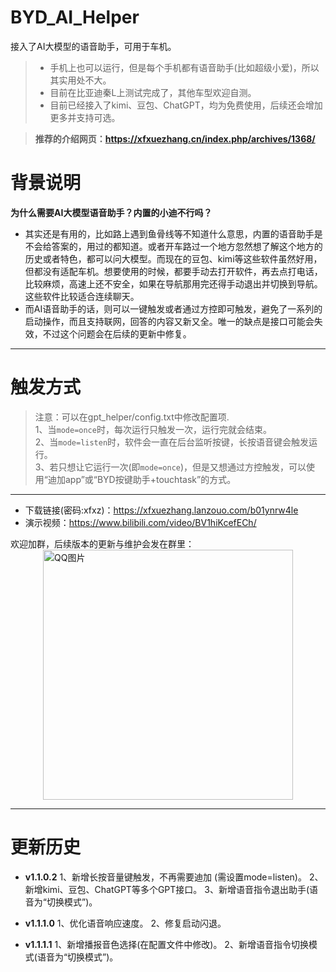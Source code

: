 # BYD_AI_Helper
接入了AI大模型的语音助手，可用于车机。
> - 手机上也可以运行，但是每个手机都有语音助手(比如超级小爱)，所以其实用处不大。
> - 目前在比亚迪秦L上测试完成了，其他车型欢迎自测。
> - 目前已经接入了kimi、豆包、ChatGPT，均为免费使用，后续还会增加更多并支持可选。

> **推荐的介绍网页：https://xfxuezhang.cn/index.php/archives/1368/**

# 背景说明   
**为什么需要​​​AI大模型语音助手？内置的小迪不行吗？**  
- 其实还是有用的，比如路上遇到鱼骨线等不知道什么意思，内置的语音助手是不会给答案的，用过的都知道。或者开车路过一个地方忽然想了解这个地方的历史或者特色，都可以问大模型。而现在的豆包、kimi等这些软件虽然好用，但都没有适配车机。想要使用的时候，都要手动去打开软件，再去点打电话，比较麻烦，高速上还不安全，如果在导航那用完还得手动退出并切换到导航。这些软件比较适合连续聊天。  
- 而AI语音助手的话，则可以一键触发或者通过方控即可触发，避免了一系列的启动操作，而且支持联网，回答的内容又新又全。唯一的缺点是接口可能会失效，不过这个问题会在后续的更新中修复。

---

# 触发方式  
> 注意：可以在gpt_helper/config.txt中修改配置项.  
1、当`mode=once`时，每次运行只触发一次，运行完就会结束。  
2、当`mode=listen`时，软件会一直在后台监听按键，长按语音键会触发运行。  
3、若只想让它运行一次(即`mode=once`)，但是又想通过方控触发，可以使用“迪加app”或“BYD按键助手+touchtask”的方式。  

---

- 下载链接(密码:xfxz)：https://xfxuezhang.lanzouo.com/b01ynrw4le  
- 演示视频：https://www.bilibili.com/video/BV1hiKcefECh/

欢迎加群，后续版本的更新与维护会发在群里：  
<img src="https://cccimg.com/view.php/63f0f0562b057648bf796c1dd433e9c3.jpg" alt="QQ图片" style="width: 400px; display: block; margin: 0 auto;">

---

# 更新历史
- **v1.1.0.2**
1、新增长按音量键触发，不再需要迪加 (需设置mode=listen)。
2、新增kimi、豆包、ChatGPT等多个GPT接口。
3、新增语音指令退出助手(语音为“切换模式”)。

- **v1.1.1.0**
1、优化语音响应速度。
2、修复启动闪退。

- **v1.1.1.1**
1、新增播报音色选择(在配置文件中修改)。
2、新增语音指令切换模式(语音为“切换模式”)。


